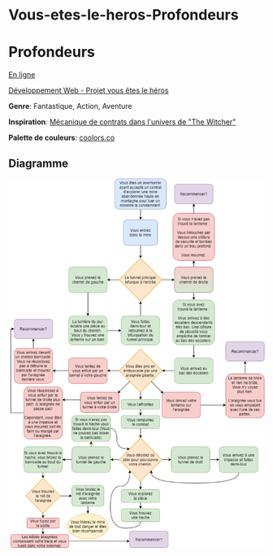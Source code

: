 # Vous-etes-le-heros-Profondeurs

# Profondeurs
[En ligne](https://snxww.github.io/Vous-etes-le-heros-Profondeurs/)

[Développement Web - Projet vous êtes le héros](https://smnarnold.com/projets/vous-etes-le-heros)

**Genre**: Fantastique, Action, Aventure

**Inspiration**: [Mécanique de contrats dans l'univers de "The Witcher"](https://witcher.fandom.com/wiki/The_Witcher_3_contracts)

**Palette de couleurs**: [coolors.co](https://coolors.co/000000-141429-ffe2ad-709775-7da182)

## Diagramme

![](assets/diagramme_synopsis.drawio.png)
